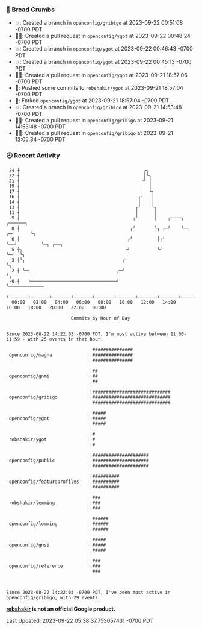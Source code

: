 ### 🍞 Bread Crumbs

 * 💥: Created a branch in `openconfig/gribigo` at 2023-09-22 00:51:08 -0700 PDT
 * ✍🏼: Created a pull request in `openconfig/ygot` at 2023-09-22 00:48:24 -0700 PDT
 * 💥: Created a branch in `openconfig/ygot` at 2023-09-22 00:46:43 -0700 PDT
 * 💥: Created a branch in `openconfig/ygot` at 2023-09-22 00:45:13 -0700 PDT
 * ✍🏼: Created a pull request in `openconfig/ygot` at 2023-09-21 18:57:06 -0700 PDT
 * 🚢: Pushed some commits to `robshakir/ygot` at 2023-09-21 18:57:04 -0700 PDT
 * 🍴: Forked `openconfig/ygot` at 2023-09-21 18:57:04 -0700 PDT
 * 💥: Created a branch in `openconfig/gribigo` at 2023-09-21 14:53:48 -0700 PDT
 * ✍🏼: Created a pull request in `openconfig/gribigo` at 2023-09-21 14:53:48 -0700 PDT
 * ✍🏼: Created a pull request in `openconfig/gribigo` at 2023-09-21 13:05:34 -0700 PDT

### 🕘 Recent Activity
```
 24 ┼                                              ╭╮
 22 ┤                                              │╰╮
 21 ┤                                             ╭╯ │
 19 ┤                                             │  │
 17 ┤                                             │  ╰╮
 16 ┤                                            ╭╯   │
 14 ┤                                            │    │
 13 ┤                                           ╭╯    ╰╮
 11 ┤                                           │      │
  9 ┤                                          ╭╯      │    ╭────╮      ╭──────╮
  8 ┤                                         ╭╯       ╰╮ ╭─╯    ╰─╮  ╭─╯      ╰╮
  6 ┤                                        ╭╯         │╭╯        ╰──╯         ╰─╮ ╭──╮
  5 ┼╮                                      ╭╯          ╰╯                        ╰─╯  ╰╮
  3 ┤╰╮                                    ╭╯                                           ╰╮
  2 ┤ ╰─╮                                ╭─╯                                             ╰╮
 -0 ┤   ╰────────────────────────────────╯                                                ╰─────────────
    +───────+───────+───────+───────+───────+───────+───────+───────+───────+───────+───────+───────+────
  00:00   02:00   04:00   06:00   08:00   10:00   12:00   14:00   16:00   18:00   20:00   22:00   00:00   

						Commits by Hour of Day


Since 2023-08-22 14:22:03 -0700 PDT, I'm most active between 11:00-11:59 - with 25 events in that hour.

```



```
                               |###############
 openconfig/magna              |###############
                               |###############

                               |##
 openconfig/gnmi               |##
                               |##

                               |#############################
 openconfig/gribigo            |#############################
                               |#############################

                               |#####
 openconfig/ygot               |#####
                               |#####

                               |#
 robshakir/ygot                |#
                               |#

                               |#####################
 openconfig/public             |#####################
                               |#####################

                               |##########
 openconfig/featureprofiles    |##########
                               |##########

                               |###
 robshakir/lemming             |###
                               |###

                               |######
 openconfig/lemming            |######
                               |######

                               |#####
 openconfig/gnsi               |#####
                               |#####

                               |###
 openconfig/reference          |###
                               |###



Since 2023-08-22 14:22:03 -0700 PDT, I've been most active in openconfig/gribigo, with 29 events.

```
**[robshakir](mailto:robjs@google.com) is not an official Google product.**  


Last Updated: 2023-09-22 05:38:37.753057431 -0700 PDT

